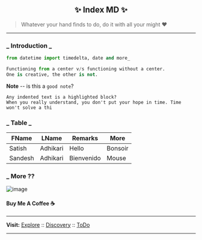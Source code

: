 <h2 align="center"> ✨ Index MD  ✨ </h2>

> Whatever your hand finds to do, do it with all your might ❤️

<hr>

### _ Introduction _

```python
from datetime import timedelta, date and more_

Functioning from a center v/s functioning without a center.
One is creative, the other is not.
```

**Note** -- is this a `good note`?

    Any indented text is a highlighted block?
    When you really understand, you don't put your hope in time. Time won't solve a thi

### _ Table _

| FName   | LName    | Remarks    | More    |
| ------- | -------- | ---------- | ------- |
| Satish  | Adhikari | Hello      | Bonsoir |
| Sandesh | Adhikari | Bienvenido | Mouse   |


### \_ More ??

![image](https://cdn.mos.cms.futurecdn.net/eqpya9fL2D3xMYQxPDwH4Z.jpg)

#### Buy Me A Coffee ☕️

<hr>

**Visit:** [Explore](https://github.com/greenwayRocks/vim-wiki/blob/main/explore.md)
:: [Discovery](https://github.com/greenwayRocks/vim-wiki/blob/main/discovery.md)
:: [ToDo](https://github.com/greenwayRocks/vim-wiki/blob/main/todo.md)

<hr>
